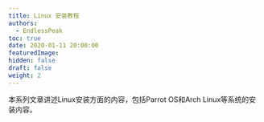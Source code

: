 ```yaml
---
title: Linux 安装教程
authors:
  - EndlessPeak
toc: true
date: 2020-01-11 20:00:00
featuredImage: 
hidden: false
draft: false
weight: 2
---
```

本系列文章讲述Linux安装方面的内容，包括Parrot OS和Arch Linux等系统的安装内容。